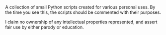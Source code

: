 A collection of small Python scripts created for various personal uses. By the time you see this, the scripts should be commented with their purposes.

I claim no ownership of any intellectual properties represented, and assert fair use by either parody or education.